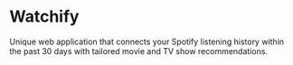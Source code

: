# Watchify
Unique web application that connects your Spotify listening history within the past 30 days with tailored movie and TV show recommendations. 
